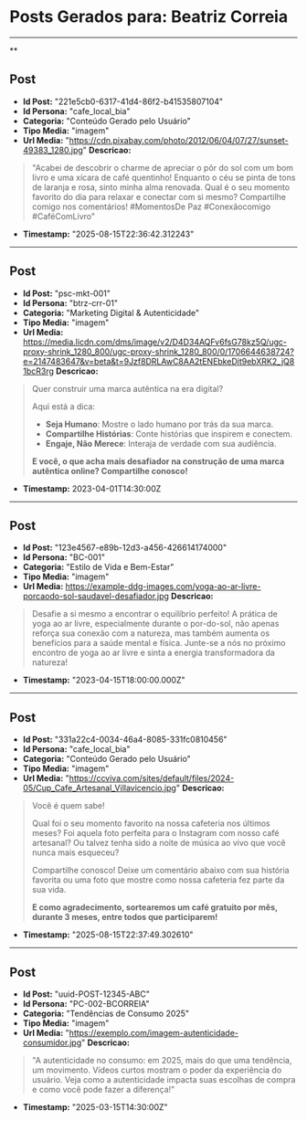 # Posts Gerados para: Beatriz Correia

---

**
## Post
- **Id Post:** "221e5cb0-6317-41d4-86f2-b41535807104"
- **Id Persona:** "cafe_local_bia"
- **Categoria:** "Conteúdo Gerado pelo Usuário"
- **Tipo Media:** "imagem"
- **Url Media:** "https://cdn.pixabay.com/photo/2012/06/04/07/27/sunset-49383_1280.jpg"
**Descricao:**
> "Acabei de descobrir o charme de apreciar o pôr do sol com um bom livro e uma xícara de café quentinho! Enquanto o céu se pinta de tons de laranja e rosa, sinto minha alma renovada. Qual é o seu momento favorito do dia para relaxar e conectar com si mesmo? Compartilhe comigo nos comentários! #MomentosDe Paz #Conexãocomigo #CaféComLivro"
- **Timestamp:** "2025-08-15T22:36:42.312243"

---

## Post
- **Id Post:** "psc-mkt-001"
- **Id Persona:** "btrz-crr-01"
- **Categoria:** "Marketing Digital & Autenticidade"
- **Tipo Media:** "imagem"
- **Url Media:** https://media.licdn.com/dms/image/v2/D4D34AQFv6fsG78kz5Q/ugc-proxy-shrink_1280_800/ugc-proxy-shrink_1280_800/0/1706644638724?e=2147483647&v=beta&t=9Jzf8DRLAwC8AA2tENEbkeDit9ebXRK2_jQ81bcR3rg
**Descricao:**
> Quer construir uma marca autêntica na era digital?
> 
> Aqui está a dica:
> - **Seja Humano**: Mostre o lado humano por trás da sua marca.
> - **Compartilhe Histórias**: Conte histórias que inspirem e conectem.
> - **Engaje, Não Merece**: Interaja de verdade com sua audiência.
> 
> **E você, o que acha mais desafiador na construção de uma marca autêntica online? Compartilhe conosco!**
- **Timestamp:** 2023-04-01T14:30:00Z

---

## Post
- **Id Post:** "123e4567-e89b-12d3-a456-426614174000"
- **Id Persona:** "BC-001"
- **Categoria:** "Estilo de Vida e Bem-Estar"
- **Tipo Media:** "imagem"
- **Url Media:** https://example-ddg-images.com/yoga-ao-ar-livre-porcaodo-sol-saudavel-desafiador.jpg
**Descricao:**
> Desafie a si mesmo a encontrar o equilíbrio perfeito! 
> A prática de yoga ao ar livre, especialmente durante o por-do-sol, 
> não apenas reforça sua conexão com a natureza, 
> mas também aumenta os benefícios para a saúde mental e física. 
> Junte-se a nós no próximo encontro de yoga ao ar livre e sinta a energia transformadora da natureza!
- **Timestamp:** "2023-04-15T18:00:00.000Z"

---

## Post
- **Id Post:** "331a22c4-0034-46a4-8085-331fc0810456"
- **Id Persona:** "cafe_local_bia"
- **Categoria:** "Conteúdo Gerado pelo Usuário"
- **Tipo Media:** "imagem"
- **Url Media:** "https://ccviva.com/sites/default/files/2024-05/Cup_Cafe_Artesanal_Villavicencio.jpg"
**Descricao:**
> Você é quem sabe! 
> 
> Qual foi o seu momento favorito na nossa cafeteria nos últimos meses? 
> Foi aquela foto perfeita para o Instagram com nosso café artesanal? 
> Ou talvez tenha sido a noite de música ao vivo que você nunca mais esqueceu? 
> 
> Compartilhe conosco! Deixe um comentário abaixo com sua história favorita ou uma foto que mostre como nossa cafeteria fez parte da sua vida. 
> 
> **E como agradecimento, sortearemos um café gratuito por mês, durante 3 meses, entre todos que participarem!**
- **Timestamp:** "2025-08-15T22:37:49.302610"

---

## Post
- **Id Post:** "uuid-POST-12345-ABC"
- **Id Persona:** "PC-002-BCORREIA"
- **Categoria:** "Tendências de Consumo 2025"
- **Tipo Media:** "imagem"
- **Url Media:** "https://exemplo.com/imagem-autenticidade-consumidor.jpg"
**Descricao:**
> "A autenticidade no consumo: em 2025, mais do que uma tendência, um movimento.
> Vídeos curtos mostram o poder da experiência do usuário.
> Veja como a autenticidade impacta suas escolhas de compra e como você pode fazer a diferença!"
- **Timestamp:** "2025-03-15T14:30:00Z"